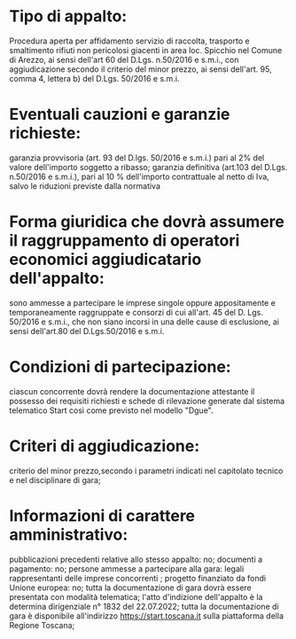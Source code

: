 # Tipo di appalto: 
Procedura aperta per affidamento servizio di raccolta, trasporto e smaltimento rifiuti non pericolosi giacenti in area loc. Spicchio nel Comune di Arezzo, ai sensi dell'art 60 del D.Lgs. n.50/2016 e s.m.i., con aggiudicazione secondo il criterio del minor prezzo, ai sensi dell'art. 95, comma 4, lettera b) del D.Lgs. 50/2016 e s.m.i.

# Eventuali cauzioni e garanzie richieste:
garanzia provvisoria (art. 93 del D.lgs. 50/2016 e s.m.i.) pari al 2% del valore dell'importo soggetto a ribasso; garanzia definitiva (art.103 del D.Lgs. n.50/2016 e s.m.i.), pari al 10 % dell'importo contrattuale al netto di Iva, salvo le riduzioni previste dalla normativa

# Forma giuridica che dovrà assumere il raggruppamento di operatori economici aggiudicatario dell'appalto: 
sono ammesse a partecipare le imprese singole oppure appositamente e temporaneamente raggruppate e consorzi di cui all'art. 45 del D. Lgs. 50/2016 e s.m.i., che non siano incorsi in una delle cause di esclusione, ai sensi dell'art.80 del D.Lgs.50/2016 e s.m.i.

# Condizioni di partecipazione: 
ciascun concorrente dovrà rendere la documentazione attestante il possesso dei requisiti richiesti e schede di rilevazione generate dal sistema telematico Start così come previsto nel modello "Dgue".

# Criteri di aggiudicazione: 
criterio del minor prezzo,secondo i parametri indicati nel capitolato tecnico e nel disciplinare di gara; 

# Informazioni di carattere amministrativo:
pubblicazioni precedenti relative allo stesso appalto: no; documenti a pagamento: no; persone ammesse a partecipare alla gara: legali rappresentanti delle imprese concorrenti ; progetto finanziato da fondi Unione europea: no; tutta la documentazione di gara dovrà essere presentata con modalità telematica; l'atto d'indizione dell'appalto è la determina dirigenziale n° 1832 del 22.07.2022; tutta la documentazione di gara è disponibile all'indirizzo https://start.toscana.it sulla piattaforma della Regione Toscana;